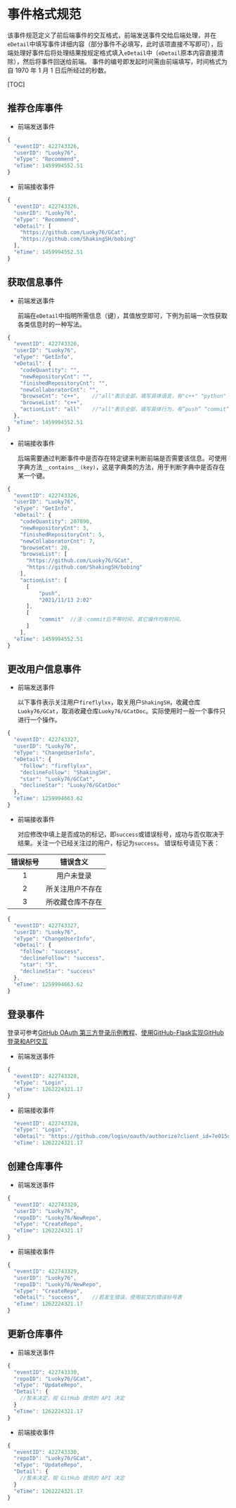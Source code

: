 # 事件格式规范
  该事件规范定义了前后端事件的交互格式，前端发送事件交给后端处理，并在`eDetail`中填写事件详细内容（部分事件不必填写，此时该项直接不写即可），后端处理好事件后将处理结果按规定格式填入`eDetail`中（`eDetail`原本内容直接清除），然后将事件回送给前端。
  事件的编号即发起时间需由前端填写，时间格式为自 1970 年 1 月 1 日后所经过的秒数。

[TOC]

## 推荐仓库事件
+ 前端发送事件
```js
{
  "eventID": 422743326,
  "userID": "Luoky76",
  "eType": "Recommend",
  "eTime": 1459994552.51
}
```
+ 前端接收事件
```js
{
  "eventID": 422743326,
  "userID": "Luoky76",
  "eType": "Recommend",
  "eDetail": [
    "https://github.com/Luoky76/GCat",
    "https://github.com/ShakingSH/bobing"
  ],
  "eTime": 1459994552.51
}
```
## 获取信息事件
+ 前端发送事件

  前端在`eDetail`中指明所需信息（键），其值放空即可，下例为前端一次性获取各类信息时的一种写法。
```js
{
  "eventID": 422743326,
  "userID": "Luoky76",
  "eType": "GetInfo",
  "eDetail": {
    "codeQuantity": "",
    "newRepositoryCnt": "",
    "finishedRepositoryCnt": "",
    "newCollaboratorCnt": "",
    "browseCnt": "c++",    //"all"表示全部，填写具体语言，有"c++" "python" "java" "other" "all"五种取值
    "browseList": "c++",
    "actionList": "all"    //"all"表示全部，填写具体行为，有”push” “commit” “merge” "all"四种取值
  },
  "eTime": 1459994552.51
}
```
+ 前端接收事件

  后端需要通过判断事件中是否存在特定键来判断前端是否需要该信息。可使用字典方法`__contains__(key)`，这是字典类的方法，用于判断字典中是否存在某一个键。
```js
{
  "eventID": 422743326,
  "userID": "Luoky76",
  "eType": "GetInfo",
  "eDetail": {
    "codeQuantity": 207890,
    "newRepositoryCnt": 3,
    "finishedRepositoryCnt": 5,
    "newCollaboratorCnt": 7,
    "browseCnt": 20, 
    "browseList": [
      "https://github.com/Luoky76/GCat",
      "https://github.com/ShakingSH/bobing"
    ],
    "actionList": [
      [
          "push",
          "2021/11/13 2:02"
      ],
      [
          "commit"	//注：commit后不带时间，其它操作均有时间。
      ]
    ],
  "eTime": 1459994552.51
}
```
## 更改用户信息事件
+ 前端发送事件

  以下事件表示关注用户`fireflylxx`，取关用户`ShakingSH`，收藏仓库`Luoky76/GCat`，取消收藏仓库`Luoky76/GCatDoc`。实际使用时一般一个事件只进行一个操作。
```js
{
  "eventID": 422743327,
  "userID": "Luoky76",
  "eType": "ChangeUserInfo",
  "eDetail": {
    "follow": "fireflylxx",
    "declineFollow": "ShakingSH",
    "star": "Luoky76/GCCat",
    "declineStar": "Luoky76/GCatDoc"
  },
  "eTime": 1259994663.62
}
```

+ 前端接收事件

  对应修改中填上是否成功的标记，即`success`或错误标号，成功与否仅取决于结果。关注一个已经关注过的用户，标记为`success`。
  错误标号请见下表：

错误标号 | 错误含义
:---: | :---: 
1 | 用户未登录
2 | 所关注用户不存在
3 | 所收藏仓库不存在

```js
{
  "eventID": 422743327,
  "userID": "Luoky76",
  "eType": "ChangeUserInfo",
  "eDetail": {
    "follow": "success",
    "declineFollow": "success",
    "star": "3",
    "declineStar": "success"
  },
  "eTime": 1259994663.62
}
```

## 登录事件
登录可参考[GitHub OAuth 第三方登录示例教程](http://www.ruanyifeng.com/blog/2019/04/github-oauth.html)、[使用GitHub-Flask实现GitHub登录和API交互](https://zhuanlan.zhihu.com/p/39026635)

+ 前端发送事件

```js
{
  "eventID": 422743328,
  "eType": "Login",
  "eTime": 1262224321.17
}
```

+ 前端接收事件

```js
  "eventID": 422743328,
  "eType": "Login",
  "eDetail": "https://github.com/login/oauth/authorize?client_id=7e015d8ce32370079895&redirect_uri=http://localhost:8080/oauth/redirect",
  "eTime": 1262224321.17
```

## 创建仓库事件
+ 前端发送事件

```js
{
  "eventID": 422743329,
  "userID": "Luoky76",
  "repoID": "Luoky76/NewRepo",
  "eType": "CreateRepo",
  "eTime": 1262224321.17
}
```

+ 前端接收事件

```js
{
  "eventID": 422743329,
  "userID": "Luoky76",
  "repoID": "Luoky76/NewRepo",
  "eType": "CreateRepo",
  "eDetail": "success",    //若发生错误，使用前文的错误标号表
  "eTime": 1262224321.17
}
```

## 更新仓库事件
+ 前端发送事件

```js
{
  "eventID": 422743330,
  "repoID": "Luoky76/GCat",
  "eType": "UpdateRepo",
  "Detail": {
    //暂未决定，视 GitHub 提供的 API 决定
  }
  "eTime": 1262224321.17
}
```

+ 前端接收事件

```js
{
  "eventID": 422743330,
  "repoID": "Luoky76/GCat",
  "eType": "UpdateRepo",
  "Detail": {
    //暂未决定，视 GitHub 提供的 API 决定
  }
  "eTime": 1262224321.17
}
```

